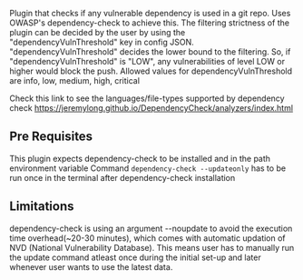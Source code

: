 

Plugin that checks if any vulnerable dependency is used in a git repo. Uses OWASP's dependency-check to achieve this.
The filtering strictness of the plugin can be decided by the user by using the "dependencyVulnThreshold" key in config JSON. "dependencyVulnThreshold" decides the lower bound to the filtering. So, if "dependencyVulnThreshold" is "LOW", any vulnerabilities of level LOW or higher would block the push. Allowed values for dependencyVulnThreshold are info, low, medium, high, critical

Check this link to see the languages/file-types supported by dependency check
https://jeremylong.github.io/DependencyCheck/analyzers/index.html

## Pre Requisites
This plugin expects dependency-check to be installed and in the path environment variable
Command `dependency-check --updateonly` has to be run once in the terminal after dependency-check installation

## Limitations
dependency-check is using an argument --noupdate to avoid the execution time overhead(~20-30 minutes), which comes with automatic updation of NVD (National Vulnerability Database). This means user has to manually run the update command atleast once during the initial set-up and later whenever user wants to use the latest data. 

